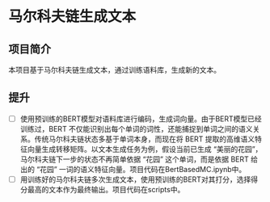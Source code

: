 # 马尔科夫链生成文本

## 项目简介

本项目基于马尔科夫链生成文本，通过训练语料库，生成新的文本。


## 提升
- [ ] 使用预训练的BERT模型对语料库进行编码，生成词向量。由于BERT模型已经训练过，BERT 不仅能识别出每个单词的词性，还能捕捉到单词之间的语义关系。传统马尔科夫链状态多基于单词本身，而现在将 BERT 提取的高维语义特征向量生成转移矩阵。以文本生成任务为例，假设当前已生成 “美丽的花园”，马尔科夫链下一步的状态不再简单依据 “花园” 这个单词，而是依据 BERT 给出的 “花园” 一词的语义特征向量。项目代码在BertBasedMC.ipynb中。
- [ ] 用训练好的马尔科夫链多次生成文本，使用预训练的BERT对其打分，选择得分最高的文本作为最终输出。项目代码在scripts中。
